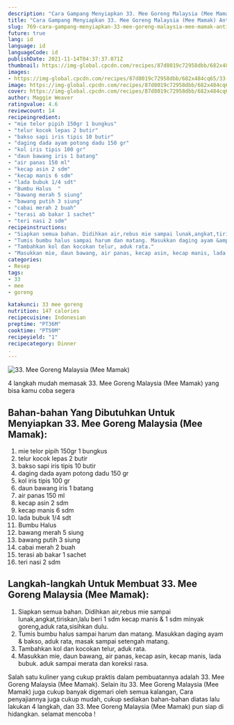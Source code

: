 ```yaml
---
description: "Cara Gampang Menyiapkan 33. Mee Goreng Malaysia (Mee Mamak) Anti Gagal"
title: "Cara Gampang Menyiapkan 33. Mee Goreng Malaysia (Mee Mamak) Anti Gagal"
slug: 769-cara-gampang-menyiapkan-33-mee-goreng-malaysia-mee-mamak-anti-gagal
future: true
lang: id
language: id
languageCode: id
publishDate: 2021-11-14T04:37:37.071Z 
thumbnail: https://img-global.cpcdn.com/recipes/87d8019c72958dbb/682x484cq65/33-mee-goreng-malaysia-mee-mamak-foto-resep-utama.png
images:
- https://img-global.cpcdn.com/recipes/87d8019c72958dbb/682x484cq65/33-mee-goreng-malaysia-mee-mamak-foto-resep-utama.png
image: https://img-global.cpcdn.com/recipes/87d8019c72958dbb/682x484cq65/33-mee-goreng-malaysia-mee-mamak-foto-resep-utama.png
cover: https://img-global.cpcdn.com/recipes/87d8019c72958dbb/682x484cq65/33-mee-goreng-malaysia-mee-mamak-foto-resep-utama.png
author: Maggie Weaver
ratingvalue: 4.6
reviewcount: 14
recipeingredient:
- "mie telor pipih 150gr 1 bungkus"
- "telur kocok lepas 2 butir"
- "bakso sapi iris tipis 10 butir"
- "daging dada ayam potong dadu 150 gr"
- "kol iris tipis 100 gr"
- "daun bawang iris 1 batang"
- "air panas 150 ml"
- "kecap asin 2 sdm"
- "kecap manis 6 sdm"
- "lada bubuk 1/4 sdt"
- "Bumbu Halus  "
- "bawang merah 5 siung"
- "bawang putih 3 siung"
- "cabai merah 2 buah"
- "terasi ab bakar 1 sachet"
- "teri nasi 2 sdm"
recipeinstructions:
- "Siapkan semua bahan. Didihkan air,rebus mie sampai lunak,angkat,tiriskan,lalu beri 1 sdm kecap manis &amp; 1 sdm minyak goreng,aduk rata,sisihkan dulu."
- "Tumis bumbu halus sampai harum dan matang. Masukkan daging ayam &amp; bakso, aduk rata, masak sampai setengah matang."
- "Tambahkan kol dan kocokan telur, aduk rata."
- "Masukkan mie, daun bawang, air panas, kecap asin, kecap manis, lada bubuk. aduk sampai merata dan koreksi rasa."
categories:
- Resep
tags:
- 33
- mee
- goreng

katakunci: 33 mee goreng 
nutrition: 147 calories
recipecuisine: Indonesian
preptime: "PT36M"
cooktime: "PT50M"
recipeyield: "1"
recipecategory: Dinner
. 
---
```



![33. Mee Goreng Malaysia (Mee Mamak)](https://img-global.cpcdn.com/recipes/87d8019c72958dbb/682x484cq65/33-mee-goreng-malaysia-mee-mamak-foto-resep-utama.png)

4 langkah mudah memasak  33. Mee Goreng Malaysia (Mee Mamak) yang bisa kamu coba segera

<!--inarticleads1-->

## Bahan-bahan Yang Dibutuhkan Untuk Menyiapkan 33. Mee Goreng Malaysia (Mee Mamak):

1. mie telor pipih 150gr 1 bungkus
1. telur kocok lepas 2 butir
1. bakso sapi iris tipis 10 butir
1. daging dada ayam potong dadu 150 gr
1. kol iris tipis 100 gr
1. daun bawang iris 1 batang
1. air panas 150 ml
1. kecap asin 2 sdm
1. kecap manis 6 sdm
1. lada bubuk 1/4 sdt
1. Bumbu Halus  
1. bawang merah 5 siung
1. bawang putih 3 siung
1. cabai merah 2 buah
1. terasi ab bakar 1 sachet
1. teri nasi 2 sdm



<!--inarticleads2-->

## Langkah-langkah Untuk Membuat 33. Mee Goreng Malaysia (Mee Mamak):

1. Siapkan semua bahan. Didihkan air,rebus mie sampai lunak,angkat,tiriskan,lalu beri 1 sdm kecap manis &amp; 1 sdm minyak goreng,aduk rata,sisihkan dulu.
1. Tumis bumbu halus sampai harum dan matang. Masukkan daging ayam &amp; bakso, aduk rata, masak sampai setengah matang.
1. Tambahkan kol dan kocokan telur, aduk rata.
1. Masukkan mie, daun bawang, air panas, kecap asin, kecap manis, lada bubuk. aduk sampai merata dan koreksi rasa.




Salah satu kuliner yang cukup praktis dalam pembuatannya adalah  33. Mee Goreng Malaysia (Mee Mamak). Selain itu  33. Mee Goreng Malaysia (Mee Mamak)  juga cukup banyak digemari oleh semua kalangan, Cara penyajiannya juga cukup mudah, cukup sediakan bahan-bahan diatas lalu lakukan 4 langkah, dan  33. Mee Goreng Malaysia (Mee Mamak)  pun siap di hidangkan. selamat mencoba !
